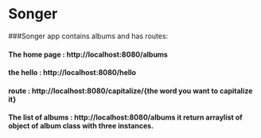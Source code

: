 # Songer

###Songer app contains albums and has routes:

#### The home page : http://localhost:8080/albums
#### the hello  : http://localhost:8080/hello
#### route : http://localhost:8080/capitalize/{the word you want to capitalize it}
#### The list of albums  : http://localhost:8080/albums it return arraylist of object of album class with three instances.
